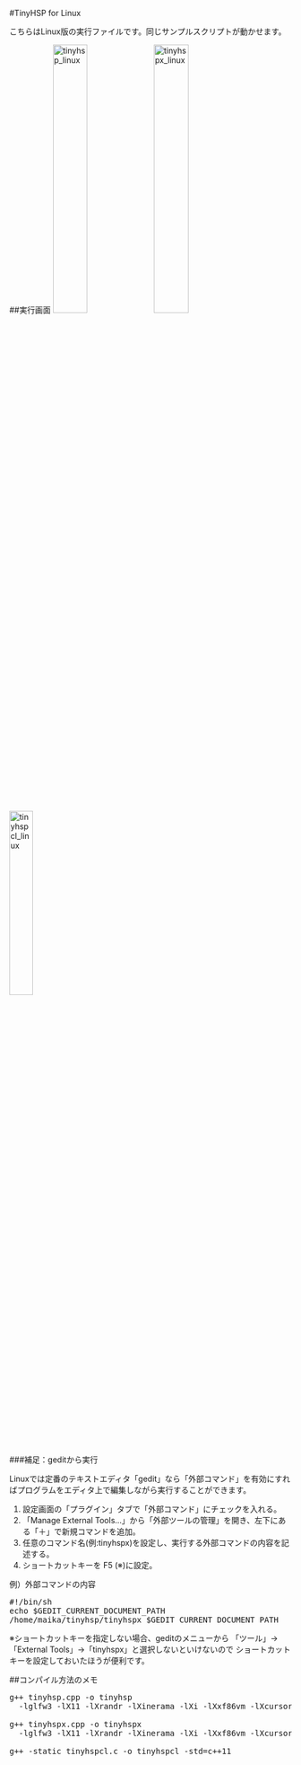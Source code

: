 #TinyHSP for Linux

こちらはLinux版の実行ファイルです。同じサンプルスクリプトが動かせます。

##実行画面
<img src="https://cloud.githubusercontent.com/assets/24917310/23199814/193572da-f914-11e6-9665-ed890d633750.png" width="35%" height="35%" alt="tinyhsp_linux">
<img src="https://cloud.githubusercontent.com/assets/24917310/23199813/1932d106-f914-11e6-8fa5-33a6a8674876.png" width="35%" height="35%" alt="tinyhspx_linux">
<img src="https://cloud.githubusercontent.com/assets/24917310/23306131/5f1a4960-fae5-11e6-88a0-2d58cea2b206.png" width="29%" height="29%" alt="tinyhspcl_linux">


###補足：geditから実行

Linuxでは定番のテキストエディタ「gedit」なら「外部コマンド」を有効にすればプログラムをエディタ上で編集しながら実行することができます。

1. 設定画面の「プラグイン」タブで「外部コマンド」にチェックを入れる。
2. 「Manage External Tools...」から「外部ツールの管理」を開き、左下にある「＋」で新規コマンドを追加。
3. 任意のコマンド名(例:tinyhspx)を設定し、実行する外部コマンドの内容を記述する。
4. ショートカットキーを F5 (※)に設定。

例）外部コマンドの内容
<pre>
#!/bin/sh
echo $GEDIT_CURRENT_DOCUMENT_PATH
/home/maika/tinyhsp/tinyhspx $GEDIT_CURRENT_DOCUMENT_PATH
</pre>

※ショートカットキーを指定しない場合、geditのメニューから
「ツール」→「External Tools」→「tinyhspx」と選択しないといけないので
ショートカットキーを設定しておいたほうが便利です。


##コンパイル方法のメモ
<pre>
g++ tinyhsp.cpp -o tinyhsp
  -lglfw3 -lX11 -lXrandr -lXinerama -lXi -lXxf86vm -lXcursor -lGL -lpthread -ldl

g++ tinyhspx.cpp -o tinyhspx
  -lglfw3 -lX11 -lXrandr -lXinerama -lXi -lXxf86vm -lXcursor -lGL -lpthread -ldl

g++ -static tinyhspcl.c -o tinyhspcl -std=c++11
</pre>
